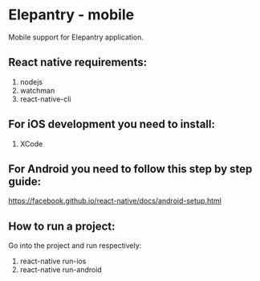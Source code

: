 # Elepantry - mobile

Mobile support for Elepantry application.

## React native requirements:

1. nodejs
2. watchman
3. react-native-cli

## For iOS development you need to install:

1. XCode

## For Android you need to follow this step by step guide:

https://facebook.github.io/react-native/docs/android-setup.html

## How to run a project:

Go into the project and run respectively:

1. react-native run-ios
2. react-native run-android
